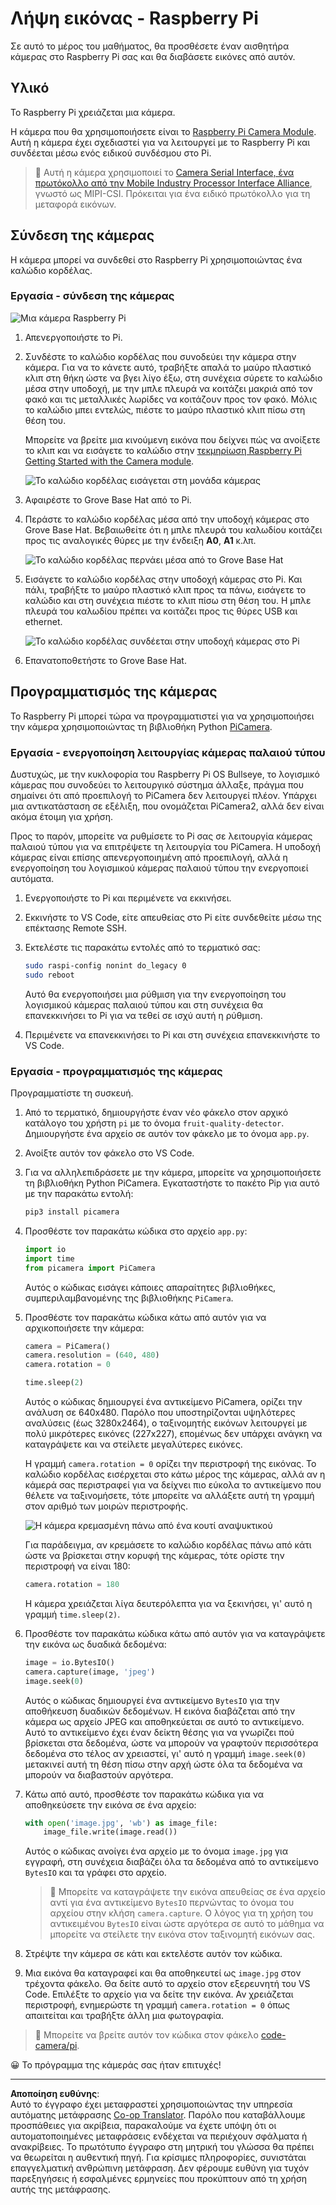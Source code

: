 <!--
CO_OP_TRANSLATOR_METADATA:
{
  "original_hash": "c677667095f6133eee418c7e53615d05",
  "translation_date": "2025-08-27T20:12:48+00:00",
  "source_file": "4-manufacturing/lessons/2-check-fruit-from-device/pi-camera.md",
  "language_code": "el"
}
-->
# Λήψη εικόνας - Raspberry Pi

Σε αυτό το μέρος του μαθήματος, θα προσθέσετε έναν αισθητήρα κάμερας στο Raspberry Pi σας και θα διαβάσετε εικόνες από αυτόν.

## Υλικό

Το Raspberry Pi χρειάζεται μια κάμερα.

Η κάμερα που θα χρησιμοποιήσετε είναι το [Raspberry Pi Camera Module](https://www.raspberrypi.org/products/camera-module-v2/). Αυτή η κάμερα έχει σχεδιαστεί για να λειτουργεί με το Raspberry Pi και συνδέεται μέσω ενός ειδικού συνδέσμου στο Pi.

> 💁 Αυτή η κάμερα χρησιμοποιεί το [Camera Serial Interface, ένα πρωτόκολλο από την Mobile Industry Processor Interface Alliance](https://wikipedia.org/wiki/Camera_Serial_Interface), γνωστό ως MIPI-CSI. Πρόκειται για ένα ειδικό πρωτόκολλο για τη μεταφορά εικόνων.

## Σύνδεση της κάμερας

Η κάμερα μπορεί να συνδεθεί στο Raspberry Pi χρησιμοποιώντας ένα καλώδιο κορδέλας.

### Εργασία - σύνδεση της κάμερας

![Μια κάμερα Raspberry Pi](../../../../../translated_images/pi-camera-module.4278753c31bd6e757aa2b858be97d72049f71616278cefe4fb5abb485b40a078.el.png)

1. Απενεργοποιήστε το Pi.

1. Συνδέστε το καλώδιο κορδέλας που συνοδεύει την κάμερα στην κάμερα. Για να το κάνετε αυτό, τραβήξτε απαλά το μαύρο πλαστικό κλιπ στη θήκη ώστε να βγει λίγο έξω, στη συνέχεια σύρετε το καλώδιο μέσα στην υποδοχή, με την μπλε πλευρά να κοιτάζει μακριά από τον φακό και τις μεταλλικές λωρίδες να κοιτάζουν προς τον φακό. Μόλις το καλώδιο μπει εντελώς, πιέστε το μαύρο πλαστικό κλιπ πίσω στη θέση του.

    Μπορείτε να βρείτε μια κινούμενη εικόνα που δείχνει πώς να ανοίξετε το κλιπ και να εισάγετε το καλώδιο στην [τεκμηρίωση Raspberry Pi Getting Started with the Camera module](https://projects.raspberrypi.org/en/projects/getting-started-with-picamera/2).

    ![Το καλώδιο κορδέλας εισάγεται στη μονάδα κάμερας](../../../../../translated_images/pi-camera-ribbon-cable.0bf82acd251611c21ac616f082849413e2b322a261d0e4f8fec344248083b07e.el.png)

1. Αφαιρέστε το Grove Base Hat από το Pi.

1. Περάστε το καλώδιο κορδέλας μέσα από την υποδοχή κάμερας στο Grove Base Hat. Βεβαιωθείτε ότι η μπλε πλευρά του καλωδίου κοιτάζει προς τις αναλογικές θύρες με την ένδειξη **A0**, **A1** κ.λπ.

    ![Το καλώδιο κορδέλας περνάει μέσα από το Grove Base Hat](../../../../../translated_images/grove-base-hat-ribbon-cable.501fed202fcf73b11b2b68f6d246189f7d15d3e4423c572ddee79d77b4632b47.el.png)

1. Εισάγετε το καλώδιο κορδέλας στην υποδοχή κάμερας στο Pi. Και πάλι, τραβήξτε το μαύρο πλαστικό κλιπ προς τα πάνω, εισάγετε το καλώδιο και στη συνέχεια πιέστε το κλιπ πίσω στη θέση του. Η μπλε πλευρά του καλωδίου πρέπει να κοιτάζει προς τις θύρες USB και ethernet.

    ![Το καλώδιο κορδέλας συνδέεται στην υποδοχή κάμερας στο Pi](../../../../../translated_images/pi-camera-socket-ribbon-cable.a18309920b11800911082ed7aa6fb28e6d9be3a022e4079ff990016cae3fca10.el.png)

1. Επανατοποθετήστε το Grove Base Hat.

## Προγραμματισμός της κάμερας

Το Raspberry Pi μπορεί τώρα να προγραμματιστεί για να χρησιμοποιήσει την κάμερα χρησιμοποιώντας τη βιβλιοθήκη Python [PiCamera](https://pypi.org/project/picamera/).

### Εργασία - ενεργοποίηση λειτουργίας κάμερας παλαιού τύπου

Δυστυχώς, με την κυκλοφορία του Raspberry Pi OS Bullseye, το λογισμικό κάμερας που συνοδεύει το λειτουργικό σύστημα άλλαξε, πράγμα που σημαίνει ότι από προεπιλογή το PiCamera δεν λειτουργεί πλέον. Υπάρχει μια αντικατάσταση σε εξέλιξη, που ονομάζεται PiCamera2, αλλά δεν είναι ακόμα έτοιμη για χρήση.

Προς το παρόν, μπορείτε να ρυθμίσετε το Pi σας σε λειτουργία κάμερας παλαιού τύπου για να επιτρέψετε τη λειτουργία του PiCamera. Η υποδοχή κάμερας είναι επίσης απενεργοποιημένη από προεπιλογή, αλλά η ενεργοποίηση του λογισμικού κάμερας παλαιού τύπου την ενεργοποιεί αυτόματα.

1. Ενεργοποιήστε το Pi και περιμένετε να εκκινήσει.

1. Εκκινήστε το VS Code, είτε απευθείας στο Pi είτε συνδεθείτε μέσω της επέκτασης Remote SSH.

1. Εκτελέστε τις παρακάτω εντολές από το τερματικό σας:

    ```sh
    sudo raspi-config nonint do_legacy 0
    sudo reboot
    ```

    Αυτό θα ενεργοποιήσει μια ρύθμιση για την ενεργοποίηση του λογισμικού κάμερας παλαιού τύπου και στη συνέχεια θα επανεκκινήσει το Pi για να τεθεί σε ισχύ αυτή η ρύθμιση.

1. Περιμένετε να επανεκκινήσει το Pi και στη συνέχεια επανεκκινήστε το VS Code.

### Εργασία - προγραμματισμός της κάμερας

Προγραμματίστε τη συσκευή.

1. Από το τερματικό, δημιουργήστε έναν νέο φάκελο στον αρχικό κατάλογο του χρήστη `pi` με το όνομα `fruit-quality-detector`. Δημιουργήστε ένα αρχείο σε αυτόν τον φάκελο με το όνομα `app.py`.

1. Ανοίξτε αυτόν τον φάκελο στο VS Code.

1. Για να αλληλεπιδράσετε με την κάμερα, μπορείτε να χρησιμοποιήσετε τη βιβλιοθήκη Python PiCamera. Εγκαταστήστε το πακέτο Pip για αυτό με την παρακάτω εντολή:

    ```sh
    pip3 install picamera
    ```

1. Προσθέστε τον παρακάτω κώδικα στο αρχείο `app.py`:

    ```python
    import io
    import time
    from picamera import PiCamera
    ```

    Αυτός ο κώδικας εισάγει κάποιες απαραίτητες βιβλιοθήκες, συμπεριλαμβανομένης της βιβλιοθήκης `PiCamera`.

1. Προσθέστε τον παρακάτω κώδικα κάτω από αυτόν για να αρχικοποιήσετε την κάμερα:

    ```python
    camera = PiCamera()
    camera.resolution = (640, 480)
    camera.rotation = 0
    
    time.sleep(2)
    ```

    Αυτός ο κώδικας δημιουργεί ένα αντικείμενο PiCamera, ορίζει την ανάλυση σε 640x480. Παρόλο που υποστηρίζονται υψηλότερες αναλύσεις (έως 3280x2464), ο ταξινομητής εικόνων λειτουργεί με πολύ μικρότερες εικόνες (227x227), επομένως δεν υπάρχει ανάγκη να καταγράψετε και να στείλετε μεγαλύτερες εικόνες.

    Η γραμμή `camera.rotation = 0` ορίζει την περιστροφή της εικόνας. Το καλώδιο κορδέλας εισέρχεται στο κάτω μέρος της κάμερας, αλλά αν η κάμερά σας περιστραφεί για να δείχνει πιο εύκολα το αντικείμενο που θέλετε να ταξινομήσετε, τότε μπορείτε να αλλάξετε αυτή τη γραμμή στον αριθμό των μοιρών περιστροφής.

    ![Η κάμερα κρεμασμένη πάνω από ένα κουτί αναψυκτικού](../../../../../translated_images/pi-camera-upside-down.5376961ba31459883362124152ad6b823d5ac5fc14e85f317e22903bd681c2b6.el.png)

    Για παράδειγμα, αν κρεμάσετε το καλώδιο κορδέλας πάνω από κάτι ώστε να βρίσκεται στην κορυφή της κάμερας, τότε ορίστε την περιστροφή να είναι 180:

    ```python
    camera.rotation = 180
    ```

    Η κάμερα χρειάζεται λίγα δευτερόλεπτα για να ξεκινήσει, γι' αυτό η γραμμή `time.sleep(2)`.

1. Προσθέστε τον παρακάτω κώδικα κάτω από αυτόν για να καταγράψετε την εικόνα ως δυαδικά δεδομένα:

    ```python
    image = io.BytesIO()
    camera.capture(image, 'jpeg')
    image.seek(0)
    ```

    Αυτός ο κώδικας δημιουργεί ένα αντικείμενο `BytesIO` για την αποθήκευση δυαδικών δεδομένων. Η εικόνα διαβάζεται από την κάμερα ως αρχείο JPEG και αποθηκεύεται σε αυτό το αντικείμενο. Αυτό το αντικείμενο έχει έναν δείκτη θέσης για να γνωρίζει πού βρίσκεται στα δεδομένα, ώστε να μπορούν να γραφτούν περισσότερα δεδομένα στο τέλος αν χρειαστεί, γι' αυτό η γραμμή `image.seek(0)` μετακινεί αυτή τη θέση πίσω στην αρχή ώστε όλα τα δεδομένα να μπορούν να διαβαστούν αργότερα.

1. Κάτω από αυτό, προσθέστε τον παρακάτω κώδικα για να αποθηκεύσετε την εικόνα σε ένα αρχείο:

    ```python
    with open('image.jpg', 'wb') as image_file:
        image_file.write(image.read())
    ```

    Αυτός ο κώδικας ανοίγει ένα αρχείο με το όνομα `image.jpg` για εγγραφή, στη συνέχεια διαβάζει όλα τα δεδομένα από το αντικείμενο `BytesIO` και τα γράφει στο αρχείο.

    > 💁 Μπορείτε να καταγράψετε την εικόνα απευθείας σε ένα αρχείο αντί για ένα αντικείμενο `BytesIO` περνώντας το όνομα του αρχείου στην κλήση `camera.capture`. Ο λόγος για τη χρήση του αντικειμένου `BytesIO` είναι ώστε αργότερα σε αυτό το μάθημα να μπορείτε να στείλετε την εικόνα στον ταξινομητή εικόνων σας.

1. Στρέψτε την κάμερα σε κάτι και εκτελέστε αυτόν τον κώδικα.

1. Μια εικόνα θα καταγραφεί και θα αποθηκευτεί ως `image.jpg` στον τρέχοντα φάκελο. Θα δείτε αυτό το αρχείο στον εξερευνητή του VS Code. Επιλέξτε το αρχείο για να δείτε την εικόνα. Αν χρειάζεται περιστροφή, ενημερώστε τη γραμμή `camera.rotation = 0` όπως απαιτείται και τραβήξτε άλλη μια φωτογραφία.

> 💁 Μπορείτε να βρείτε αυτόν τον κώδικα στον φάκελο [code-camera/pi](../../../../../4-manufacturing/lessons/2-check-fruit-from-device/code-camera/pi).

😀 Το πρόγραμμα της κάμεράς σας ήταν επιτυχές!

---

**Αποποίηση ευθύνης**:  
Αυτό το έγγραφο έχει μεταφραστεί χρησιμοποιώντας την υπηρεσία αυτόματης μετάφρασης [Co-op Translator](https://github.com/Azure/co-op-translator). Παρόλο που καταβάλλουμε προσπάθειες για ακρίβεια, παρακαλούμε να έχετε υπόψη ότι οι αυτοματοποιημένες μεταφράσεις ενδέχεται να περιέχουν σφάλματα ή ανακρίβειες. Το πρωτότυπο έγγραφο στη μητρική του γλώσσα θα πρέπει να θεωρείται η αυθεντική πηγή. Για κρίσιμες πληροφορίες, συνιστάται επαγγελματική ανθρώπινη μετάφραση. Δεν φέρουμε ευθύνη για τυχόν παρεξηγήσεις ή εσφαλμένες ερμηνείες που προκύπτουν από τη χρήση αυτής της μετάφρασης.